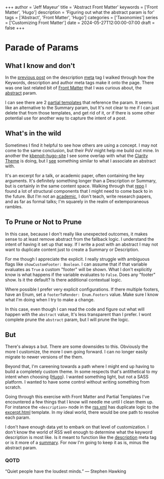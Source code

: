 +++
author = 'Jeff Mayeur'
title = 'Abstract Front Matter'
keywords = ['Front Matter', 'Hugo']
description = 'Figuring out what the abstract param is for'
tags = ['Abstract', 'Front Matter', 'Hugo']
categories = ['Taxonomies']
series = ['Customizing Front Matter']
date = 2024-05-27T12:00:00-07:00
draft = false
+++

# Parade of Params

## What I know and don't
In the [previous post](/posts/05-2024/meta-description/) on the description [meta](https://developer.mozilla.org/en-US/docs/Web/HTML/Element/meta) tag I walked through how the Keywords, description and author meta tags make it onto the page. There was one last related bit of [Front Matter](https://gohugo.io/content-management/front-matter/#readout) that I was curious about, the [abstract](https://github.com/chipzoller/hugo-clarity/blob/8412edb369414537eabc4de1ecf6f3b8edf70c50/README.md?plain=1#L273) param.

I can see there are 2 [partial templates](https://github.com/search?q=repo%3Achipzoller%2Fhugo-clarity%20abstract&type=code) that reference the param. It seems like an alternative to the Summary param, but It's not clear to me if I can just delete that from those templates, and get rid of it, or if there is some other potential use for another way to capture the intent of a post.

## What's in the wild
Sometimes I find it helpful to see how others are using a concept. I may not come to the same conclusion, but their PoV might help me build out mine. In another the [kbenoit-hugo-site](https://github.com/search?q=repo%3Akbenoit%2Fkbenoit-hugo-site%20abstract&type=code) I see some overlap with what the [Clarity Theme](https://themes.gohugo.io/themes/hugo-clarity/) is doing, but I [see](https://github.com/kbenoit/kbenoit-hugo-site/blob/5168262ff710329c0e88761236ff34ec87f2a5d8/themes/academic/archetypes/talk/index.md?plain=1#L15) something similar to what I associate an abstract with.

It's an excerpt for a talk, or academic paper, often containing the key arguments. It's definitely something longer than a Description or Summary, but is certainly in the same content space. Walking through that [repo](https://github.com/kbenoit/kbenoit-hugo-site) I found a lot of structural components that I might need to come back to in the future. But I'm not an [academic](https://themes.gohugo.io/themes/theme-academic-cv/), I don't teach, write research papers, and as far as formal talks; I'm squarely in the realm of extemporaneous rambles.

## To Prune or Not to Prune
In this case, because I don't really like unexpected outcomes, it makes sense to at least remove abstract from the fallback logic.  I understand the intent of having it set up that way. If I write a post with an abstract I may not want to duplicate content just to create a Summary or Description. 

For me though I appreciate the explicit. I really struggle with ambiguous flags like `showCustomFooter: Boolean`. I can assume that if that variable evaluates as `True` a custom "footer" will be shown. What I don't explicitly know is what happens if the variable evaluates to `False`. Does any "footer" show. Is it the default? Is there additional contextual logic.

Where possible I prefer very explicit configurations. If there multiple footers, have an Enum, set a `footerToRender: Enum.Footers` value. Make sure I know what I'm doing when I try to make a change.

In this case, even though I can read the code and figure out what will happen with the `abstract` value, It's less transparent than I prefer. I wont complete prune the `abstract` param, but I will prune the logic.

## But
There's always a but. There are some downsides to this. Obviously the more I customize, the more I own going forward. I can no longer easily migrate to newer versions of the them.

Beyond that, I'm careening towards a path where I might end up having to build a completely custom theme. In some respects that's antithetical to my intent when choosing ([Hugo](https://gohugo.io)). I wanted something light, but not a SASS platform. I wanted to have some control without writing something from scratch.

Going through this exercise with Front Matter and Partial Templates I've encountered a few things that I know will needle me until I clean them up. For instance the `<description>` node in the [rss.xml](https://github.com/jmayeur/i-guess-that-works/blob/main/layouts/_default/rss.xml) has duplicate logic to the [excerpt.html](https://github.com/jmayeur/i-guess-that-works/blob/main/layouts/partials/excerpt.html) template.  In my ideal world, there would be one path to resolve each param. 

I don't have enough data yet to embark on that level of customization. I don't know the world of RSS well enough to determine what the keyword description is most like. Is it meant to function like the [description](/posts/05-2024/meta-description/) meta tag or is it more of a [summary](/posts/05-2024/summing-it-up). For now I'm going to keep it as is, minus the abstract param.

### QOTD
“Quiet people have the loudest minds.”
― Stephen Hawking